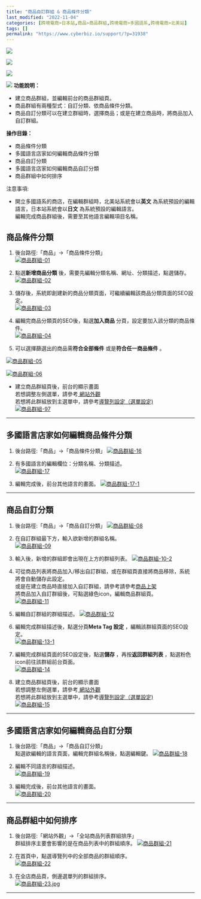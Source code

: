```yaml
---
title: "商品自訂群組 & 商品條件分類"
last_modified: "2022-11-04"
categories: [跨境電商>日本站,商品>商品群組,跨境電商>多國語系,跨境電商>北美站]
tags: []
permalink: "https://www.cyberbiz.io/support/?p=31938"
---
```


![](https://www.cyberbiz.io/support/wp-content/uploads/適用站別.png)

[![](https://www.cyberbiz.io/support/wp-content/uploads/北美站.png)](https://www.cyberbiz.io/support/?page_id=9206)

[![](https://www.cyberbiz.io/support/wp-content/uploads/日本站.png)](https://www.cyberbiz.io/support/?page_id=33456)

![](https://www.cyberbiz.io/support/wp-content/uploads/2021/09/wp-主視覺bar-1024x321.png) **功能說明：**  

* 建立商品群組，並編輯前台的商品群組頁。 
* 商品群組有兩種型式：自訂分類、依商品條件分類。
* 商品自訂分類可以在建立群組時，選擇商品；或是在建立商品時，將商品加入自訂群組。

**操作目錄：**

* 商品條件分類
* 多國語言店家如何編輯商品條件分類
* 商品自訂分類
* 多國語言店家如何編輯商品自訂分類
* 商品群組中如何排序

注意事項:  

* 開立多國語系的商店，在編輯群組時，北美站系統會以**英文** 為系統預設的編輯語言，日本站系統會以**日文** 為系統預設的編輯語言。  
編輯完成商品群組後，需要至其他語言編輯項目名稱。



## 商品條件分類




1. 後台路徑:「商品」→「商品條件分類」  
[![商品群組-01](https://www.cyberbiz.io/support/wp-content/uploads/商品群組-01.jpg)](https://www.cyberbiz.io/support/wp-content/uploads/商品群組-01.jpg)



2. 點選**新增商品分類** 後，需要先編輯分類名稱、網址、分類描述，點選儲存。
[![商品群組-02](https://www.cyberbiz.io/support/wp-content/uploads/商品群組-02.jpg)](https://www.cyberbiz.io/support/wp-content/uploads/商品群組-02.jpg)  

3. 儲存後，系統即創建新的商品分類頁面，可繼續編輯該商品分類頁面的SEO設定。   
[![商品群組-03](https://www.cyberbiz.io/support/wp-content/uploads/商品群組-03.jpg)](https://www.cyberbiz.io/support/wp-content/uploads/商品群組-03.jpg)



4. 編輯完商品分類頁的SEO後，點選**加入商品** 分頁，設定要加入該分類的商品條件。   
[![商品群組-04](https://www.cyberbiz.io/support/wp-content/uploads/商品群組-04.jpg)](https://www.cyberbiz.io/support/wp-content/uploads/商品群組-04.jpg)



5. 可以選擇篩選出的商品需**符合全部條件** 或是**符合任一商品條件** 。

[![商品群組-05](https://www.cyberbiz.io/support/wp-content/uploads/商品群組-05.jpg)](https://www.cyberbiz.io/support/wp-content/uploads/商品群組-05.jpg)

[![商品群組-06](https://www.cyberbiz.io/support/wp-content/uploads/商品群組-06.jpg)](https://www.cyberbiz.io/support/wp-content/uploads/商品群組-06.jpg)

* 建立商品群組頁後，前台的顯示畫面  
若想調整左側選單，請參考[ 網站外觀](https://www.cyberbiz.io/support/?p=29446#f)  
若想將此群組放到主選單中，請參考[導覽列設定（選單設定)](https://www.cyberbiz.io/support/?p=31570#a)  
[![商品群組-97](https://www.cyberbiz.io/support/wp-content/uploads/商品群組-97.jpg)](https://www.cyberbiz.io/support/wp-content/uploads/商品群組-97.jpg)



* * *



## 多國語言店家如何編輯商品條件分類




1. 後台路徑:「商品」→「商品條件分類」  [![商品群組-16](https://www.cyberbiz.io/support/wp-content/uploads/商品群組-16.jpg)](https://www.cyberbiz.io/support/wp-content/uploads/商品群組-16.jpg)


2. 有多國語言的編輯欄位：分類名稱、分類描述。   
[![商品群組-17](https://www.cyberbiz.io/support/wp-content/uploads/商品群組-17.jpg)](https://www.cyberbiz.io/support/wp-content/uploads/商品群組-17.jpg)



3. 編輯完成後，前台其他語言的畫面。 [![商品群組-17-1](https://www.cyberbiz.io/support/wp-content/uploads/商品群組-17-1.jpg)](https://www.cyberbiz.io/support/wp-content/uploads/商品群組-17-1.jpg)


* * *



## 商品自訂分類




1. 後台路徑:「商品」→「商品自訂分類」  [![商品群組-08](https://www.cyberbiz.io/support/wp-content/uploads/商品群組-08.jpg)](https://www.cyberbiz.io/support/wp-content/uploads/商品群組-08.jpg)


2. 在自訂群組最下方，輸入欲新增的群組名稱。   
[![商品群組-09](https://www.cyberbiz.io/support/wp-content/uploads/商品群組-09.jpg)](https://www.cyberbiz.io/support/wp-content/uploads/商品群組-09.jpg)



3. 輸入後，新增的群組即會出現在上方的群組列表。
[![商品群組-10-2](https://www.cyberbiz.io/support/wp-content/uploads/商品群組-10-2.jpg)](https://www.cyberbiz.io/support/wp-content/uploads/商品群組-10-2.jpg)  

4. 可從商品列表將商品加入/移出自訂群組，或在群組頁直接將商品移除，系統將會自動儲存此設定。  
或是在建立商品時直接加入自訂群組，請參考請參考[商品上架](https://www.cyberbiz.io/support/?p=31357#i)  
將商品加入自訂群組後，可點選綠色icon，編輯商品群組頁。  
[![商品群組-11](https://www.cyberbiz.io/support/wp-content/uploads/商品群組-11.jpg)](https://www.cyberbiz.io/support/wp-content/uploads/商品群組-11.jpg)



5. 編輯自訂群組的群組描述。
[![商品群組-12](https://www.cyberbiz.io/support/wp-content/uploads/商品群組-12.jpg)](https://www.cyberbiz.io/support/wp-content/uploads/商品群組-12.jpg)  

6. 編輯完成群組描述後，點選分頁**Meta Tag 設定** ，編輯該群組頁面的SEO設定。   
[![商品群組-13-1](https://www.cyberbiz.io/support/wp-content/uploads/商品群組-13-1.jpg)](https://www.cyberbiz.io/support/wp-content/uploads/商品群組-13-1.jpg)



7. 編輯完成群組頁面的SEO設定後，點選**儲存** ，再按**返回群組列表** ，點選粉色icon前往該群組前台頁面。   
[![商品群組-14](https://www.cyberbiz.io/support/wp-content/uploads/商品群組-14.jpg)](https://www.cyberbiz.io/support/wp-content/uploads/商品群組-14.jpg)



8. 建立商品群組頁後，前台的顯示畫面  
若想調整左側選單，請參考[ 網站外觀](https://www.cyberbiz.io/support/?p=29446#f)  
若想將此群組放到主選單中，請參考[導覽列設定（選單設定)](https://www.cyberbiz.io/support/?p=31570#a)  
[![商品群組-15](https://www.cyberbiz.io/support/wp-content/uploads/商品群組-15.jpg)](https://www.cyberbiz.io/support/wp-content/uploads/商品群組-15.jpg)



* * *



## 多國語言店家如何編輯商品自訂分類




1. 後台路徑:「商品」→「商品自訂分類」   
點選欲編輯的語言頁面，編輯完群組名稱後，點選編輯鍵。 [![商品群組-18](https://www.cyberbiz.io/support/wp-content/uploads/商品群組-18.jpg)](https://www.cyberbiz.io/support/wp-content/uploads/商品群組-18.jpg)



2. 編輯不同語言的群組描述。   
[![商品群組-19](https://www.cyberbiz.io/support/wp-content/uploads/商品群組-19.jpg)](https://www.cyberbiz.io/support/wp-content/uploads/商品群組-19.jpg)



3. 編輯完成後，前台其他語言的畫面。   
[![商品群組-20](https://www.cyberbiz.io/support/wp-content/uploads/商品群組-20.jpg)](https://www.cyberbiz.io/support/wp-content/uploads/商品群組-20.jpg)



* * *



## 商品群組中如何排序




1. 後台路徑:「網站外觀」→「全站商品列表群組排序」   
群組排序主要會影響的是在商品列表中的群組順序。 [![商品群組-21](https://www.cyberbiz.io/support/wp-content/uploads/商品群組-21-1.jpg)](https://www.cyberbiz.io/support/wp-content/uploads/商品群組-21-1.jpg)



2. 在首頁中，點選導覽列中的全部商品的群組順序。   
[![商品群組-22](https://www.cyberbiz.io/support/wp-content/uploads/商品群組-22.jpg)](https://www.cyberbiz.io/support/wp-content/uploads/商品群組-22.jpg)



3. 在全店商品頁，側邊選單列的群組排序。   
[![商品群組-23.jpg](https://www.cyberbiz.io/support/wp-content/uploads/商品群組-23.jpg)](https://www.cyberbiz.io/support/wp-content/uploads/商品群組-23.jpg)



* * *



